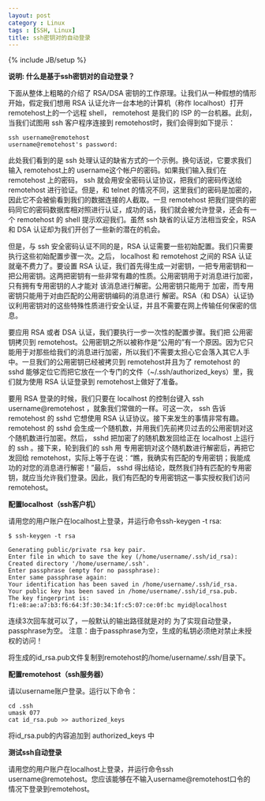 ```yaml
---
layout: post
category : Linux
tags : [SSH, Linux]
title: ssh密钥对的自动登录
---
```

{% include JB/setup %}

**说明: 什么是基于ssh密钥对的自动登录？**

下面从整体上粗略的介绍了 RSA/DSA 密钥的工作原理。让我们从一种假想的情形开始，假定我们想用 RSA 认证允许一台本地的计算机（称作 localhost）打开 remotehost上的一个远程 shell， remotehost 是我们的 ISP 的一台机器。此刻，当我们试图用 ssh 客户程序连接到 remotehost时，我们会得到如下提示：

	ssh username@remotehost
	username@remotehost's password:

此处我们看到的是 ssh 处理认证的缺省方式的一个示例。换句话说，它要求我们输入 remotehost上的 username这个帐户的密码。如果我们输入我们在 remotehost 上的密码， ssh 就会用安全密码认证协议，把我们的密码传送给 remotehost 进行验证。但是，和 telnet 的情况不同，这里我们的密码是加密的，因此它不会被偷看到我们的数据连接的人截取。一旦 remotehost 把我们提供的密码同它的密码数据库相对照进行认证，成功的话，我们就会被允许登录，还会有一个 remotehost 的 shell 提示欢迎我们。虽然 ssh 缺省的认证方法相当安全，RSA 和 DSA 认证却为我们开创了一些新的潜在的机会。

但是，与 ssh 安全密码认证不同的是，RSA 认证需要一些初始配置。我们只需要执行这些初始配置步骤一次。之后， localhost 和 remotehost 之间的 RSA 认证就毫不费力了。要设置 RSA 认证，我们首先得生成一对密钥，一把专用密钥和一把公用密钥。这两把密钥有一些非常有趣的性质。公用密钥用于对消息进行加密，只有拥有专用密钥的人才能对 该消息进行解密。公用密钥只能用于 加密，而专用密钥只能用于对由匹配的公用密钥编码的消息进行 解密。RSA（和 DSA）认证协议利用密钥对的这些特殊性质进行安全认证，并且不需要在网上传输任何保密的信息。

要应用 RSA 或者 DSA 认证，我们要执行一步一次性的配置步骤。我们把 公用密钥拷贝到 remotehost。公用密钥之所以被称作是“公用的”有一个原因。因为它只能用于对那些给我们的消息进行加密，所以我们不需要太担心它会落入其它人手 中。一旦我们的公用密钥已经被拷贝到 remotehost并且为了 remotehost 的 sshd 能够定位它而把它放在一个专门的文件（~/.ssh/authorized_keys）里，我们就为使用 RSA 认证登录到 remotehost上做好了准备。

要用 RSA 登录的时候，我们只要在 localhost 的控制台键入 ssh username@remotehost ，就象我们常做的一样。可这一次， ssh 告诉 remotehost 的 sshd 它想使用 RSA 认证协议。接下来发生的事情非常有趣。 remotehost 的 sshd 会生成一个随机数，并用我们先前拷贝过去的公用密钥对这个随机数进行加密。然后， sshd 把加密了的随机数发回给正在 localhost 上运行的 ssh 。接下来，轮到我们的 ssh 用 专用密钥对这个随机数进行解密后，再把它发回给 remotehost，实际上等于在说：“瞧，我确实有匹配的专用密钥；我能成功的对您的消息进行解密！”最后， sshd 得出结论，既然我们持有匹配的专用密钥，就应当允许我们登录。因此，我们有匹配的专用密钥这一事实授权我们访问 remotehost。

**配置localhost（ssh客户机）**

请用您的用户账户在localhost上登录，并运行命令ssh-keygen -t rsa:

	$ ssh-keygen -t rsa

	Generating public/private rsa key pair.
	Enter file in which to save the key (/home/username/.ssh/id_rsa):
	Created directory '/home/username/.ssh'.
	Enter passphrase (empty for no passphrase):
	Enter same passphrase again:
	Your identification has been saved in /home/username/.ssh/id_rsa.
	Your public key has been saved in /home/username/.ssh/id_rsa.pub.
	The key fingerprint is:
	f1:e8:ae:a7:b3:f6:64:3f:30:34:1f:c5:07:ce:0f:bc myid@localhost

连续3次回车就可以了，一般默认的输出路径就是对的
为了实现自动登录， passphrase为空。
注意：由于passphrase为空，生成的私钥必须绝对禁止未授权的访问！

将生成的id_rsa.pub文件复制到remotehost的/home/username/.ssh/目录下。

**配置remotehost（ssh服务器）**

请以username账户登录。运行以下命令：

	cd .ssh
	umask 077
	cat id_rsa.pub >> authorized_keys

将id_rsa.pub的内容追加到 authorized_keys 中

**测试ssh自动登录**

请用您的用户账户在localhost上登录，并运行命令ssh username@remotehost。您应该能够在不输入username@remotehost口令的情况下登录到remotehost。